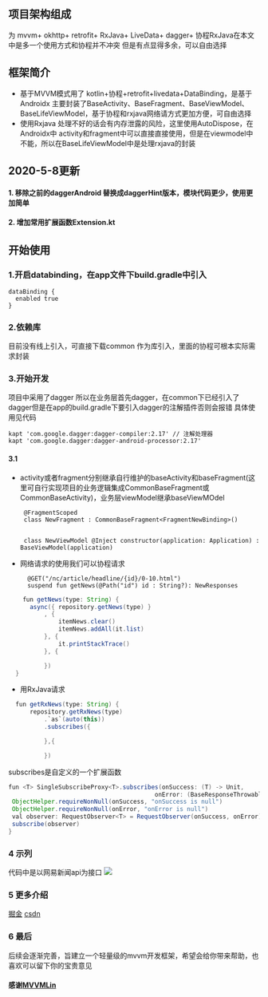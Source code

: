 ## 项目架构组成
  为 mvvm+ okhttp+ retrofit+ RxJava+ LiveData+ dagger+ 协程RxJava在本文中是多一个使用方式和协程并不冲突 但是有点显得多余，可以自由选择
## 框架简介
-  基于MVVM模式用了 kotlin+协程+retrofit+livedata+DataBinding，是基于Androidx
  主要封装了BaseActivity、BaseFragment、BaseViewModel、BaseLifeViewModel，基于协程和rxjava网络请方式更加方便，可自由选择
-  使用Rxjava 处理不好的话会有内存泄露的风险，这里使用AutoDispose，在Androidx中 activity和fragment中可以直接直接使用，但是在viewmodel中不能，所以在BaseLifeViewModel中是处理rxjava的封装

## 2020-5-8更新
#### 1. 移除之前的daggerAndroid 替换成daggerHint版本，模块代码更少，使用更加简单
#### 2. 增加常用扩展函数Extension.kt

## 开始使用
### 1.开启databinding，在app文件下build.gradle中引入
    dataBinding {
      enabled true
    }
### 2.依赖库
   目前没有线上引入，可直接下载common 作为库引入，里面的协程可根本实际需求封装
   
### 3.开始开发
   项目中采用了dagger 所以在业务层首先dagger，在common下已经引入了dagger但是在app的build.gradle下要引入dagger的注解插件否则会报错
   具体使用见代码
     
    kapt 'com.google.dagger:dagger-compiler:2.17' // 注解处理器
    kapt 'com.google.dagger:dagger-android-processor:2.17'
#### 3.1 
   - activity或者fragment分别继承自行维护的baseActivity和baseFragment(这里可自行实现项目的业务逻辑集成CommonBaseFragment或CommonBaseActivity)，业务层viewModel继承baseViewMOdel
   
          @FragmentScoped
          class NewFragment : CommonBaseFragment<FragmentNewBinding>() 
          
          
          class NewViewModel @Inject constructor(application: Application) : BaseViewModel(application) 
   - 网络请求的使用我们可以协程请求
   
           @GET("/nc/article/headline/{id}/0-10.html")
           suspend fun getNews(@Path("id") id : String?): NewResponses
           
         
  ```Java
      fun getNews(type: String) {
        async({ repository.getNews(type) }
            , {
                itemNews.clear()
                itemNews.addAll(it.list)
            }, {
                it.printStackTrace()
            }, {

            })
    }
 
  ```
  - 用RxJava请求
  ```Java
    fun getRxNews(type: String) {
        repository.getRxNews(type)
            .`as`(auto(this))
            .subscribes({

            },{

            })
   ```
   subscribes是自定义的一个扩展函数
   ```Java
   fun <T> SingleSubscribeProxy<T>.subscribes(onSuccess: (T) -> Unit,
                                            onError: (BaseResponseThrowable)->Unit) {
    ObjectHelper.requireNonNull(onSuccess, "onSuccess is null")
    ObjectHelper.requireNonNull(onError, "onError is null")
    val observer: RequestObserver<T> = RequestObserver(onSuccess, onError)
    subscribe(observer)
}
```
### 4 示列
   代码中是以网易新闻api为接口
   ![](https://p3-juejin.byteimg.com/tos-cn-i-k3u1fbpfcp/8f7c77be61cb43e18a2c5b232e6dc5f8~tplv-k3u1fbpfcp-zoom-1.image)
### 5 更多介绍
   [掘金](https://juejin.im/post/6873448411727986701)
   [csdn](https://blog.csdn.net/qq_30710615/article/details/108649677)
### 6 最后
   后续会逐渐完善，旨建立一个轻量级的mvvm开发框架，希望会给你带来帮助，也喜欢可以留下你的宝贵意见
   #### 感谢[MVVMLin](https://github.com/AleynP/MVVMLin)
   
   
